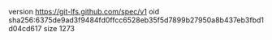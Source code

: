 version https://git-lfs.github.com/spec/v1
oid sha256:6375de9ad3f9484fd0ffcc6528eb35f5d7899b27950a8b437eb3fbd1d04cd617
size 1273
